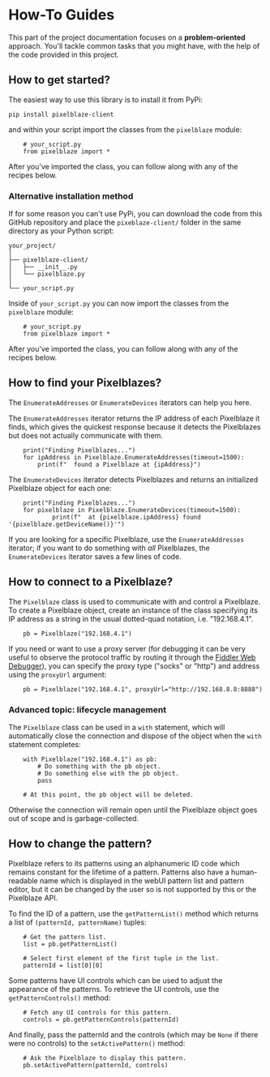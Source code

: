 # How-To Guides

This part of the project documentation focuses on a **problem-oriented** approach. You'll tackle common
tasks that you might have, with the help of the code provided in this project.

## How to get started?

The easiest way to use this library is to install it from PyPi:

```pip install pixelblaze-client```

and within your script import the classes from the `pixelblaze` module:

```
    # your_script.py
    from pixelblaze import *
```

After you've imported the class, you can follow along with any of the recipes below.

### Alternative installation method

If for some reason you can't use PyPi, you can download the code from this GitHub repository and place the `pixeblaze-client/` folder in the same directory as your Python script:

    your_project/
    │
    ├── pixelblaze-client/
    │   ├── __init__.py
    │   └── pixelblaze.py
    │
    └── your_script.py

Inside of `your_script.py` you can now import the classes from the `pixelblaze` module:

```
    # your_script.py
    from pixelblaze import *
```

After you've imported the class, you can follow along with any of the recipes below.

## How to find your Pixelblazes?

The `EnumerateAddresses` or `EnumerateDevices` iterators can help you here.

The `EnumerateAddresses` iterator returns the IP address of each Pixelblaze it finds, which gives the quickest response because it detects the Pixelblazes but does not actually communicate with them.

```
    print("Finding Pixelblazes...")
    for ipAddress in Pixelblaze.EnumerateAddresses(timeout=1500):
        print(f"  found a Pixelblaze at {ipAddress}")
```

The `EnumerateDevices` iterator detects Pixelblazes and returns an initialized Pixelblaze object for each one:

```
    print("Finding Pixelblazes...")
    for pixelblaze in Pixelblaze.EnumerateDevices(timeout=1500):
            print(f"  at {pixelblaze.ipAddress} found '{pixelblaze.getDeviceName()}'")
```

If you are looking for a specific Pixelblaze, use the `EnumerateAddresses` iterator; if you want to do something with *all* Pixelblazes, the `EnumerateDevices` iterator saves a few lines of code.

## How to connect to a Pixelblaze?

The `Pixelblaze` class is used to communicate with and control a Pixelblaze.  To create a Pixelblaze object, create an instance of the class specifying its IP address as a string in the usual dotted-quad notation, i.e. "192.168.4.1".  

```
    pb = Pixelblaze("192.168.4.1")
```

If you need or want to use a proxy server (for debugging it can be very useful to observe the protocol traffic by routing it through the [Fiddler Web Debugger](https://www.telerik.com/fiddler/)), you can specify the proxy type ("socks" or "http") and address using the `proxyUrl` argument:

```
    pb = Pixelblaze("192.168.4.1", proxyUrl="http://192.168.8.8:8888")
```

### Advanced topic: lifecycle management

The `Pixelblaze` class can be used in a `with` statement, which will automatically close the connection and dispose of the object when the `with` statement completes:

```
    with Pixelblaze("192.168.4.1") as pb:
        # Do something with the pb object.
        # Do something else with the pb object.
        pass

    # At this point, the pb object will be deleted.
```

Otherwise the connection will remain open until the Pixelblaze object goes out of scope and is garbage-collected.

## How to change the pattern?

Pixelblaze refers to its patterns using an alphanumeric ID code which remains constant for the lifetime of a pattern.  Patterns also have a human-readable name which is displayed in the webUI pattern list and pattern editor, but it can be changed by the user so is not supported by this or the Pixelblaze API.

To find the ID of a pattern, use the `getPatternList()` method which returns a list of `(patternId, patternName)` tuples:

```
    # Get the pattern list.
    list = pb.getPatternList()

    # Select first element of the first tuple in the list.
    patternId = list[0][0]
```

Some patterns have UI controls which can be used to adjust the appearance of the patterns.  To retrieve the UI controls, use the `getPatternControls()` method:

```
    # Fetch any UI controls for this pattern.
    controls = pb.getPatternControls(patternId)
```

And finally, pass the patternId and the controls (which may be `None` if there were no controls) to the `setActivePattern()` method:
```
    # Ask the Pixelblaze to display this pattern.
    pb.setActivePattern(patternId, controls)
```

